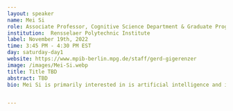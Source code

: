 ```yaml
---
layout: speaker
name: Mei Si
role: Associate Professor, Cognitive Science Department & Graduate Program Director for Critical Game Design
institution:  Rensselaer Polytechnic Institute
label: November 19th, 2022
time: 3:45 PM - 4:30 PM EST
day: saturday-day1
website: https://www.mpib-berlin.mpg.de/staff/gerd-gigerenzer
image: /images/Mei-Si.webp
title: Title TBD
abstract: TBD
bio: Mei Si is primarily interested in is artificial intelligence and its application in virtual and mixed realities. In particular, her research concentrates on computer-aided interactive narratives, embodied conversational agents and pervasive user interface, elements that make virtual environments more engaging and effective. Si has been using her research to develop virtual environments and intelligent conversational agents for serious games. In one example of her work, Si helped to develop the Tactical Language Training System, a large-scale (six to twelve scenes each for three languages) award-winning project funded by the U.S. military for rapid language and culture training. The system has been used by thousands of military personnel. Her recently published work includes "D.V. Modeling Appraisal in Theory of Mind Reasoning” in the Journal of Agents and Multi-Agent Systems, and book chapters "Virtual Interactive Interventions for Reducing Risky Sex - Adaptations, Integrations, and Innovations" in  Interactive Health Communication Technologies - Promising Strategies for Health Behavior, and “Modeling Theory of Mind and Cognitive Appraisal with Decision-Theoretic Agents” in Social emotions in nature and artifact - Emotions in human and human-computer interaction.


---
```

